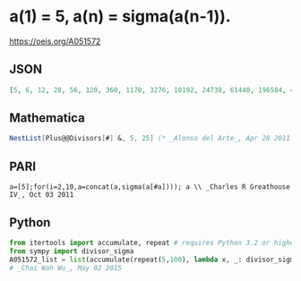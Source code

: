 # a\(1\) \= 5, a\(n\) \= sigma\(a\(n\-1\)\)\.
https://oeis.org/A051572
## JSON
```JSON
[5, 6, 12, 28, 56, 120, 360, 1170, 3276, 10192, 24738, 61440, 196584, 491520, 1572840, 5433480, 20180160, 94859856, 355532800, 1040179456, 2143289344, 4966055344, 10092086208, 31800637440, 137371852800, 641012414823]
```
## Mathematica
```Mathematica
NestList[Plus@@Divisors[#] &, 5, 25] (* _Alonso del Arte_, Apr 28 2011 *)
```
## PARI
```PARI
a=[5];for(i=2,10,a=concat(a,sigma(a[#a]))); a \\ _Charles R Greathouse IV_, Oct 03 2011
```
## Python
```Python
from itertools import accumulate, repeat # requires Python 3.2 or higher
from sympy import divisor_sigma
A051572_list = list(accumulate(repeat(5,100), lambda x, _: divisor_sigma(x)))
# _Chai Wah Wu_, May 02 2015
```
